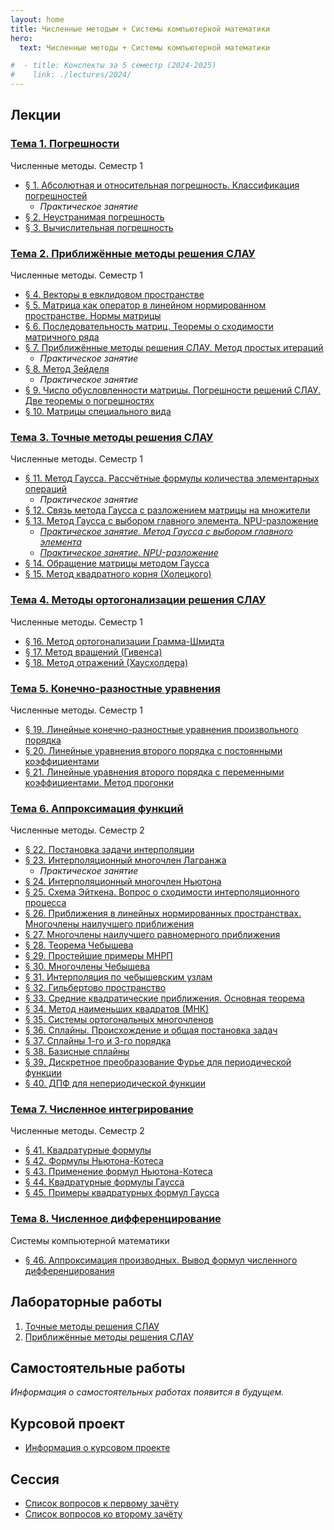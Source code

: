 ```yaml
---
layout: home
title: Численные методым + Системы компьютерной математики
hero:
  text: Численные методы + Системы компьютерной математики

#  - title: Конспекты за 5 семестр (2024-2025)
#    link: ./lectures/2024/
---
```


## Лекции

### [Тема 1. Погрешности](./2024/lectures/01/intro/)

<p class="subtext">Численные методы. Семестр 1</p>

* [§ 1. Абсолютная и относительная погрешность. Классификация погрешностей](./2024/lectures/01/01/)
  * *Практическое занятие*
* [§ 2. Неустранимая погрешность](./2024/lectures/01/02/)
* [§ 3. Вычислительная погрешность](./2024/lectures/01/03/)

### [Тема 2. Приближённые методы решения СЛАУ](./2024/lectures/02/intro/)

<p class="subtext">Численные методы. Семестр 1</p>

* [§ 4. Векторы в евклидовом пространстве](./2024/lectures/02/01/)
* [§ 5. Матрица как оператор в линейном нормированном пространстве. Нормы матрицы](./2024/lectures/02/02/)
* [§ 6. Последовательность матриц. Теоремы о сходимости матричного ряда](./2024/lectures/02/03/)
* [§ 7. Приближённые методы решения СЛАУ. Метод простых итераций](./2024/lectures/02/04/)
  * *Практическое занятие*
* [§ 8. Метод Зейделя](./2024/lectures/02/05/)
  * *Практическое занятие*
* [§ 9. Число обусловленности матрицы. Погрешности решений СЛАУ. Две теоремы о погрешностях](./2024/lectures/02/06/)
* [§ 10. Матрицы специального вида](./2024/lectures/02/07/)

### [Тема 3. Точные методы решения СЛАУ](./2024/lectures/03/intro/)

<p class="subtext">Численные методы. Семестр 1</p>

* [§ 11. Метод Гаусса. Рассчётные формулы количества элементарных операций](./2024/lectures/03/01/)
  * *Практическое занятие*
* [§ 12. Связь метода Гаусса с разложением матрицы на множители](./lectures/2024/theme-03/#12)
* [§ 13. Метод Гаусса с выбором главного элемента. NPU-разложение](./lectures/2024/theme-03/#13)
  * [*Практическое занятие. Метод Гаусса с выбором главного элемента*](./2024/lectures/03/02/)
  * [*Практическое занятие. NPU-разложение*](./2024/lectures/03/03/)
* [§ 14. Обращение матрицы методом Гаусса](./2024/lectures/03/04/)
* [§ 15. Метод квадратного корня (Холецкого)](./2024/lectures/03/05/)

### [Тема 4. Методы ортогонализации решения СЛАУ](./2024/lectures/04/intro/)

<p class="subtext">Численные методы. Семестр 1</p>

* [§ 16. Метод ортогонализации Грамма-Шмидта](./2024/lectures/04/01/)
* [§ 17. Метод вращений (Гивенса)](./2024/lectures/04/02/)
* [§ 18. Метод отражений (Хаусхолдера)](./2024/lectures/04/03/)

### [Тема 5. Конечно-разностные уравнения](./2024/lectures/05/intro/)

<p class="subtext">Численные методы. Семестр 1</p>

* [§ 19. Линейные конечно-разностные уравнения произвольного порядка](./2024/lectures/05/01/)
* [§ 20. Линейные уравнения второго порядка с постоянными коэффициентами](./2024/lectures/05/02/)
* [§ 21. Линейные уравнения второго порядка с переменными коэффициентами. Метод прогонки](./2024/lectures/05/03/)

### [Тема 6. Аппроксимация функций](./2024/lectures/06/intro/)

<p class="subtext">Численные методы. Семестр 2</p>

* [§ 22. Постановка задачи интерполяции](./2024/lectures/06/01/)
* [§ 23. Интерполяционный многочлен Лагранжа](./2024/lectures/06/02/)
  * *Практическое занятие*
* [§ 24. Интерполяционный многочлен Ньютона](./2024/lectures/06/03/)
* [§ 25. Схема Эйткена. Вопрос о сходимости интерполяционного процесса](./2024/lectures/06/04/)
* [§ 26. Приближения в линейных нормированных пространствах. Многочлены наилучшего приближения](./2024/lectures/06/05/)
* [§ 27. Многочлены наилучшего равномерного приближения](./2024/lectures/06/06/)
* [§ 28. Теорема Чебышева](./2024/lectures/06/07/)
* [§ 29. Простейшие примеры МНРП](./2024/lectures/06/08/)
* [§ 30. Многочлены Чебышева](./2024/lectures/06/09/)
* [§ 31. Интерполяция по чебышевским узлам](./2024/lectures/06/10/)
* [§ 32. Гильбертово пространство](./2024/lectures/06/11/)
* [§ 33. Средние квадратические приближения. Основная теорема](./2024/lectures/06/12/)
* [§ 34. Метод наименьших квадратов (МНК)](./2024/lectures/06/13/)
* [§ 35. Системы ортогональных многочленов](./2024/lectures/06/14/)
* [§ 36. Сплайны. Происхождение и общая постановка задач](./2024/lectures/06/15/)
* [§ 37. Сплайны 1-го и 3-го порядка](./2024/lectures/06/16/)
* [§ 38. Базисные сплайны](./2024/lectures/06/17/)
* [§ 39. Дискретное преобразование Фурье для периодической функции](./2024/lectures/06/18/)
* [§ 40. ДПФ для непериодической функции](./2024/lectures/06/19/)

### [Тема 7. Численное интегрирование](./2024/lectures/07/intro/)

<p class="subtext">Численные методы. Семестр 2</p>

* [§ 41. Квадратурные формулы](./2024/lectures/07/41/)
* [§ 42. Формулы Ньютона-Котеса](./2024/lectures/07/42/)
* [§ 43. Применение формул Ньютона-Котеса](./2024/lectures/07/43/)
* [§ 44. Квадратурные формулы Гаусса](./2024/lectures/07/44/)
* [§ 45. Примеры квадратурных формул Гаусса](./2024/lectures/07/45/)

### [Тема 8. Численное дифференцирование](./2024/lectures/08/intro/)

<p class="subtext">Системы компьютерной математики</p>

* [§ 46. Аппроксимация производных. Вывод формул численного дифференцирования](./2024/lectures/08/01/)

## Лабораторные работы

1. [Точные методы решения СЛАУ](./labs/2024/01/)
2. [Приближённые методы решения СЛАУ](./labs/2024/02/)

<!--## Учебные пособия

* [Методические указания к практическим занятиям и самостоятельной работе по дисциплине «Численные методы». Линейная алгебра](./2024/study-guides/practice1/)-->

## Самостоятельные работы
*Информация о самостоятельных работах появится в будущем.*

## Курсовой проект

* [Информация о курсовом проекте](./2025/coursework/)

## Сессия

* [Список вопросов к первому зачёту](./exams/credit-1/)
* [Список вопросов ко второму зачёту](./exams/credit-2/)